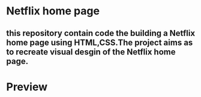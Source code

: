 <h1> Netflix home page</h1>

<h2> this repository contain code the building a Netflix home page  using HTML,CSS.The project aims as to recreate visual desgin of the Netflix home page.</h2>

<h1>Preview</h1>
<img src="https://res.cloudinary.com/dodgmysly/image/upload/v1734082932/Screenshot_2024-12-13_151120_mhx4ah.png"alt="">
 
